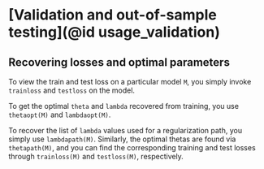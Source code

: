 # [Validation and out-of-sample testing](@id usage_validation)

## Recovering losses and optimal parameters

To view the train and test loss on a particular model `M`, you simply
invoke `trainloss` and `testloss` on the model.

To get the optimal `theta` and `lambda` recovered from training, you
use `thetaopt(M)` and `lambdaopt(M)`. 

To recover the list of `lambda` values used for a regularization path, you
simply use `lambdapath(M)`. Similarly, the optimal thetas are found via
`thetapath(M)`, and you can find the corresponding training and test losses
through `trainloss(M)` and `testloss(M)`, respectively. 
